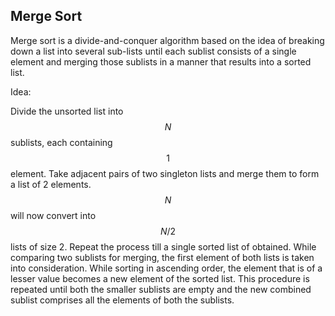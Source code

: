 ## Merge Sort

Merge sort is a divide-and-conquer algorithm based on the idea of breaking down a list into
several sub-lists until each sublist consists of a single element and merging those sublists in a manner that results into a sorted list.

Idea:

Divide the unsorted list into $$N$$ sublists, each containing $$1$$ element.
Take adjacent pairs of two singleton lists and merge them to form a list of 2 elements. $$N$$ will now convert into $$N/2$$ lists of size 2.
Repeat the process till a single sorted list of obtained. While comparing two sublists for merging, the first element of both lists is taken into consideration. While sorting in ascending order, the element that is of a lesser value becomes a new element of the sorted list. This procedure is repeated until
 both the smaller sublists are empty and the new combined sublist comprises all the elements of both the sublists.
